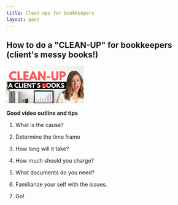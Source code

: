 ```yaml
---
title: Clean ups for bookkeepers
layout: post
---
```


## How to do a "CLEAN-UP" for bookkeepers (client's messy books!)

[](https://www.youtube.com/watch?v=moRR3fc61XE)

<img src="/assets/misc/cleanup.png" width="40%"/>

**Good video outline and tips**


1. What is the cause?

2. Determine the time frame

3. How long will it take?

4. How much should you charge?

5. What documents do you need?

6. Familiarize your self with the issues.

7. Go!
